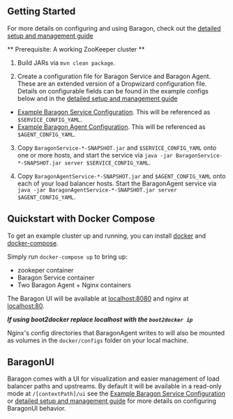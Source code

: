 ## Getting Started

For more details on configuring and using Baragon, check out the [detailed setup and management guide](../managing_baragon.md)

** Prerequisite: A working ZooKeeper cluster **

1. Build JARs via `mvn clean package`.

2. Create a configuration file for Baragon Service and Baragon Agent. These are an extended version of a Dropwizard configuration file. Details on configurable fields can be found in the example configs below and in the [detailed setup and management guide](../managing_baragon.md) 
  - [Example Baragon Service Configuration](../config/baragon_service_config.md). This will be referenced as `$SERVICE_CONFIG_YAML`.
  - [Example Baragon Agent Configuration](../config/baragon_agent_config.md). This will be referenced as `$AGENT_CONFIG_YAML`.

3. Copy `BaragonService-*-SNAPSHOT.jar` and `$SERVICE_CONFIG_YAML` onto one or more hosts, and start the service via `java -jar BaragonService-*-SNAPSHOT.jar server $SERVICE_CONFIG_YAML`.

4. Copy `BaragonAgentService-*-SNAPSHOT.jar` and `$AGENT_CONFIG_YAML` onto each of your load balancer hosts. Start the BaragonAgent service via `java -jar BaragonAgentService-*-SNAPSHOT.jar server $AGENT_CONFIG_YAML`.

## Quickstart with Docker Compose

To get an example cluster up and running, you can install [docker](https://docs.docker.com/installation/) and [docker-compose](https://docs.docker.com/compose/#installation-and-set-up).

Simply run `docker-compose up` to bring up:
- zookeper container
- Baragon Service container
- Two Baragon Agent + Nginx containers

The Baragon UI will be available at [localhost:8080](http://localhost:8080) and nginx at [localhost:80](http://localhost:80).

***If using boot2docker replace localhost with the `boot2docker ip`***

Nginx's config directories that BaragonAgent writes to will also be mounted as volumes in the `docker/configs` folder on your local machine.

## BaragonUI
 
Baragon comes with a UI for visualization and easier management of load balancer paths and upstreams. By default it will be available in a read-only mode at `/[contextPath]/ui` see the [Example Baragon Service Configuration](../Docs/baragon_service_config.yaml) or [detailed setup and management guide](../managing_baragon.md) for more details on configuring BaragonUI behavior.
